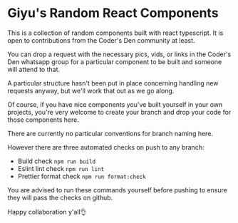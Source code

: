 # Giyu's Random React Components

This is a collection of random components built with react typescript. It is open to contributions from the Coder's Den community at least.

You can drop a request with the necessary pics, vids, or links in the Coder's Den whatsapp group for a particular component to be built and someone will attend to that.

A particular structure hasn't been put in place concerning handling new requests anyway, but we'll work that out as we go along.

Of course, if you have nice components you've built yourself in your own projects, you're very welcome to create your branch and drop your code for those components here.

There are currently no particular conventions for branch naming here.

However there are three automated checks on push to any branch:

- Build check `npm run build`
- Eslint lint check `npm run lint`
- Prettier format check `npm run format:check`

You are advised to run these commands yourself before pushing to ensure they will pass the checks on github.

Happy collaboration y'all👌
